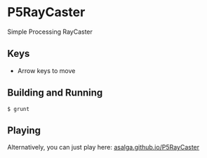 P5RayCaster
===========

Simple Processing RayCaster

Keys
-----
 - Arrow keys to move

Building and Running
--------------------
```
$ grunt
```

Playing
-------
Alternatively, you can just play here: [asalga.github.io/P5RayCaster](http://asalga.github.io/P5RayCaster/)

